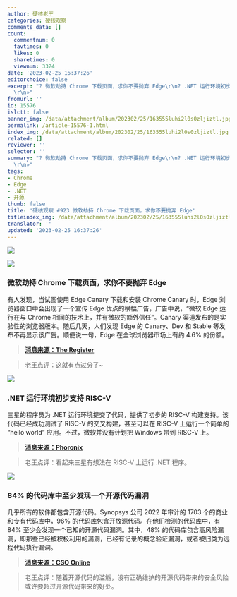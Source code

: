 ```yaml
---
author: 硬核老王
categories: 硬核观察
comments_data: []
count:
  commentnum: 0
  favtimes: 0
  likes: 0
  sharetimes: 0
  viewnum: 3324
date: '2023-02-25 16:37:26'
editorchoice: false
excerpt: "? 微软劫持 Chrome 下载页面，求你不要抛弃 Edge\r\n? .NET 运行环境初步支持 RISC-V\r\n? 84% 的代码库中至少发现一个开源代码漏洞\r\n»
  \r\n»"
fromurl: ''
id: 15576
islctt: false
banner_img: /data/attachment/album/202302/25/163555luhi2l0s0zljiztl.jpg
permalink: /article-15576-1.html
index_img: /data/attachment/album/202302/25/163555luhi2l0s0zljiztl.jpg
related: []
reviewer: ''
selector: ''
summary: "? 微软劫持 Chrome 下载页面，求你不要抛弃 Edge\r\n? .NET 运行环境初步支持 RISC-V\r\n? 84% 的代码库中至少发现一个开源代码漏洞\r\n»
  \r\n»"
tags:
- Chrome
- Edge
- .NET
- 开源
thumb: false
title: '硬核观察 #923 微软劫持 Chrome 下载页面，求你不要抛弃 Edge'
titleindex_img: /data/attachment/album/202302/25/163555luhi2l0s0zljiztl.jpg
translator: ''
updated: '2023-02-25 16:37:26'
---
```


![](/data/attachment/album/202302/25/163555luhi2l0s0zljiztl.jpg)


![](/data/attachment/album/202302/25/163608t2dsw1lqdbhl7qdz.jpg)


### 微软劫持 Chrome 下载页面，求你不要抛弃 Edge


有人发现，当试图使用 Edge Canary 下载和安装 Chrome Canary 时，Edge 浏览器窗口中会出现了一个宣传 Edge 优点的横幅广告，广告中说，“微软 Edge 运行在与 Chrome 相同的技术上，并有微软的额外信任”。Canary 渠道发布的是实验性的浏览器版本。随后几天，人们发现 Edge 的 Canary、Dev 和 Stable 等发布不再显示该广告。顺便说一句，Edge 在全球浏览器市场上有约 4.6% 的份额。



> 
> **[消息来源：The Register](https://www.theregister.com/2023/02/23/microsoft_edge_banner_chrome/)**
> 
> 
> 



> 
> 老王点评：这就有点过分了~
> 
> 
> 


![](/data/attachment/album/202302/25/163618ggguqr0gbwjcmguo.jpg)


### .NET 运行环境初步支持 RISC-V


三星的程序员为 .NET 运行环境提交了代码，提供了初步的 RISC-V 构建支持。该代码已经成功测试了 RISC-V 的交叉构建，甚至可以在 RISC-V 上运行一个简单的 “hello world” 应用。不过，微软并没有计划把 Windows 带到 RISC-V 上。



> 
> **[消息来源：Phoronix](https://www.phoronix.com/news/Microsoft-dotNET-RISC-V)**
> 
> 
> 



> 
> 老王点评：看起来三星有想法在 RISC-V 上运行 .NET 程序。
> 
> 
> 


![](/data/attachment/album/202302/25/163635kp7hh3p23cg25992.jpg)


### 84% 的代码库中至少发现一个开源代码漏洞


几乎所有的软件都包含开源代码。Synopsys 公司 2022 年审计的 1703 个的商业和专有代码库中，96% 的代码库包含开放源代码。在他们检测的代码库中，有 84% 至少会发现一个已知的开源代码漏洞。其中，48% 的代码库包含高风险漏洞，即那些已经被积极利用的漏洞，已经有记录的概念验证漏洞，或者被归类为远程代码执行漏洞。



> 
> **[消息来源：CSO Online](https://www.csoonline.com/article/3688911/at-least-one-open-source-vulnerability-found-in-84-of-code-bases-report.html)**
> 
> 
> 



> 
> 老王点评：随着开源代码的滥觞，没有正确维护的开源代码带来的安全风险或许要超过开源代码带来的好处。
> 
> 
>